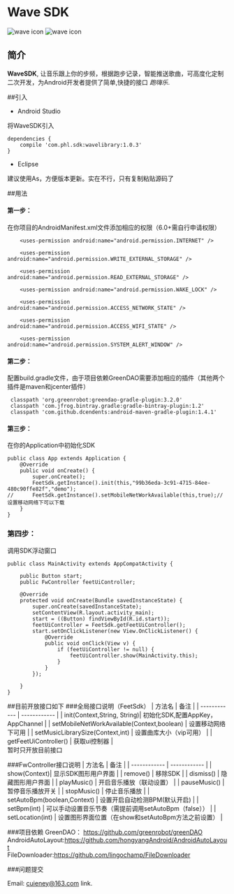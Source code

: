 # Wave SDK

![wave icon](https://github.com/Cuieney/WaveSDK/blob/master/app/src/main/res/mipmap-hdpi/play.gif)
![wave icon](https://github.com/Cuieney/WaveSDK/blob/master/app/src/main/res/mipmap-hdpi/singer.gif)

## 简介

**WaveSDK**, 让音乐跟上你的步频，根据跑步记录，智能推送歌曲，可高度化定制二次开发，为Android开发者提供了简单,快捷的接口 *跑嗨乐*.

##引入
* Android Studio

将WaveSDK引入

```
dependencies {
    compile 'com.phl.sdk:wavelibrary:1.0.3'
}
```

* Eclipse

建议使用As，方便版本更新。实在不行，只有复制粘贴源码了

##用法
#### 第一步：
在你项目的AndroidManifest.xml文件添加相应的权限（6.0+需自行申请权限）

```
    <uses-permission android:name="android.permission.INTERNET" />
    
    <uses-permission android:name="android.permission.WRITE_EXTERNAL_STORAGE" />
    
    <uses-permission android:name="android.permission.READ_EXTERNAL_STORAGE" />
    
    <uses-permission android:name="android.permission.WAKE_LOCK" />
    
    <uses-permission android:name="android.permission.ACCESS_NETWORK_STATE" />
    
    <uses-permission android:name="android.permission.ACCESS_WIFI_STATE" />
    
    <uses-permission android:name="android.permission.SYSTEM_ALERT_WINDOW" />  
```
#### 第二步：
配置build.gradle文件，由于项目依赖GreenDAO需要添加相应的插件（其他两个插件是maven和jcenter插件）

```
 classpath 'org.greenrobot:greendao-gradle-plugin:3.2.0'
 classpath 'com.jfrog.bintray.gradle:gradle-bintray-plugin:1.2'
 classpath 'com.github.dcendents:android-maven-gradle-plugin:1.4.1'
```
#### 第三步：
在你的Application中初始化SDK

```
public class App extends Application {
    @Override
    public void onCreate() {
        super.onCreate();
        FeetSdk.getInstance().init(this,"99b36eda-3c91-4715-84ee-480c90ffe82f","demo");
//      FeetSdk.getInstance().setMobileNetWorkAvailable(this,true);//设置移动网络下可以下载
    }
}

```

### 第四步：
调用SDK浮动窗口

```
public class MainActivity extends AppCompatActivity {

    public Button start;
    public FwController feetUiController;

    @Override
    protected void onCreate(Bundle savedInstanceState) {
        super.onCreate(savedInstanceState);
        setContentView(R.layout.activity_main);
        start = ((Button) findViewById(R.id.start));
        feetUiController = FeetSdk.getFeetUiController();
        start.setOnClickListener(new View.OnClickListener() {
            @Override
            public void onClick(View v) {
                if (feetUiController != null) {
                    feetUiController.show(MainActivity.this);
                }
            }
        });

    }
}
```
##目前开放接口如下
###全局接口说明（FeetSdk）
| 方法名 | 备注 |
| ------------ | ------------ |
| init(Context,String, String)|  初始化SDK,配置AppKey，AppChannel |
| setMobileNetWorkAvailable(Context,boolean) |  设置移动网络下可用 |
| setMusicLibrarySize(Context,int) |  设置曲库大小（vip可用） |
| getFeetUiController() |  获取ui控制器 |
<br>暂时只开放目前接口

###FwController接口说明
| 方法名 | 备注 |
| ------------ | ------------ |
| show(Context)|  显示SDK图形用户界面 |
| remove() |  移除SDK |
| dismiss() |  隐藏图形用户界面 |
| playMusic() | 开启音乐播放（联动设置）  |
| pauseMusic() |  暂停音乐播放开关 |
| stopMusic() |  停止音乐播放 |
| setAutoBpm(boolean,Context) |  设置开启自动检测BPM(默认开启) |
| setBpm(int) |  可以手动设置音乐节奏（需提前调用setAutoBpm（false）） |
| setLocation(int) |  设置图形界面位置（在show和setAutoBpm方法之前设置） |


###项目依赖
GreenDAO： <https://github.com/greenrobot/greenDAO>
<br>AndroidAutoLayout:<https://github.com/hongyangAndroid/AndroidAutoLayout>
<br>FileDownloader:<https://github.com/lingochamp/FileDownloader>

###问题提交

Email: <cuieney@163.com> link.





